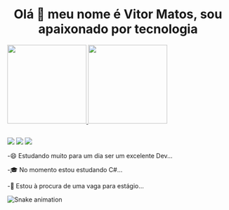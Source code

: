 ### <h1 align="center">Olá 👋 meu nome é Vitor Matos, sou apaixonado por tecnologia</h1>

<div>
   <a href="https://github.com/vit0rmat0s">
   <img height="180em" src="https://github-readme-stats.vercel.app/api?username=vit0rmat0s&show_icons=true&theme=tokyonight&include_all_commits=true&count_private=true"/>
   <img height="180em" src="https://github-readme-stats.vercel.app/api/top-langs/?username=vit0rmat0s&layout=compact&langs_count=6&theme=tokyonight"/>
      

  
  ##
  
  <div> 
  
  <a href="https://instagram.com/vit0rmat0s" target="_blank"><img src="https://img.shields.io/badge/-Instagram-%23E4405F?style=for-the-badge&logo=instagram&logoColor=white" target="_blank"></a>
  <a href = "mailto:vitor.maatos@gmail.com"><img src="https://img.shields.io/badge/-Gmail-%23333?style=for-the-badge&logo=gmail&logoColor=white" target="_blank"></a>
  <a href="https://www.linkedin.com/in/vit0rmat0s" target="_blank"><img src="https://img.shields.io/badge/-LinkedIn-%230077B5?style=for-the-badge&logo=linkedin&logoColor=white" target="_blank"></a> 
 
 
</div>

  <p>-😄 Estudando muito para um dia ser um excelente Dev...</p>
  <p>-🎓 No momento estou estudando C#...</p>
  <p>-🎯 Estou à procura de uma vaga para estágio...</p>


![Snake animation](https://github.com/vit0rmat0s/vit0rmat0s/blob/output/github-contribution-grid-snake.svg)
 
